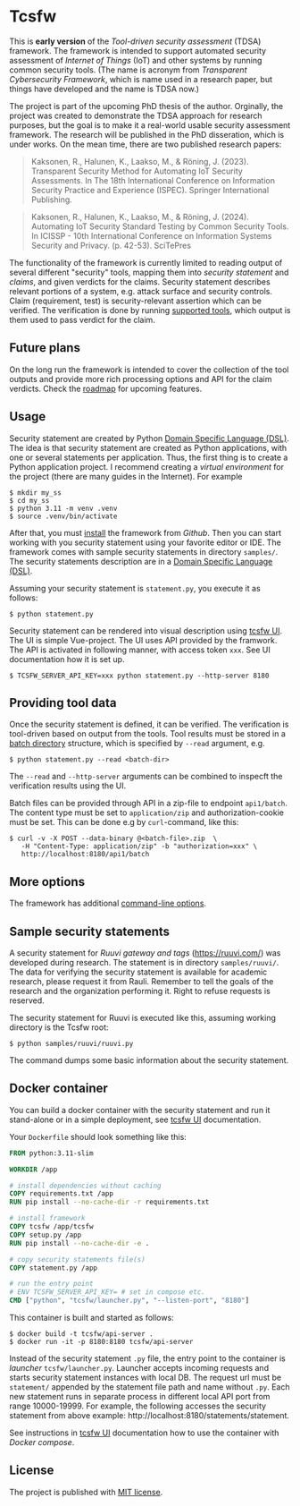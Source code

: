 # Tcsfw

This is **early version** of the _Tool-driven security assessment_ (TDSA) framework.
The framework is intended to support automated security assessment of _Internet of Things_ (IoT) and other systems by running common security tools.
(The name is acronym from _Transparent Cybersecurity Framework_, which is name used in a research paper, but things have developed and the name is TDSA now.)

The project is part of the upcoming PhD thesis of the author.
Orginally, the project was created to demonstrate the TDSA approach for research purposes, but the goal is to make it a real-world usable security assessment 
framework.
The research will be published in the PhD disseration, which is under works.
On the mean time, there are two published research papers:

> Kaksonen, R., Halunen, K., Laakso, M., & Röning, J. (2023). Transparent Security Method for Automating IoT Security Assessments. In The 18th International Conference on Information Security Practice and Experience (ISPEC). Springer International Publishing.

> Kaksonen, R., Halunen, K., Laakso, M., & Röning, J. (2024). Automating IoT Security Standard Testing by Common Security Tools. In ICISSP - 10th International Conference on Information Systems Security and Privacy. (p. 42-53). SciTePres

The functionality of the framework is currently limited to reading output of several different "security" tools, mapping them into _security statement_ and _claims_, and given verdicts for the claims. Security statement describes relevant portions of a system, e.g. attack surface and security controls. Claim (requirement, test) is security-relevant assertion which can be verified. The verification is done by running [supported tools](Tools.md), which output is them used to pass verdict for the claim.

## Future plans

On the long run the framework is intended to cover the collection of the tool outputs and provide more rich processing options and API for the claim verdicts.
Check the [roadmap](Roadmap.md) for upcoming features.

## Usage

Security statement are created by Python [Domain Specific Language (DSL)](DSLIntro.md). 
The idea is that security statement are created as Python applications, with one or several statements per application.
Thus, the first thing is to create a Python application project. I recommend creating a _virtual environment_ for the project (there are many guides in the Internet). For example

    $ mkdir my_ss
    $ cd my_ss
    $ python 3.11 -m venv .venv
    $ source .venv/bin/activate

After that, you must [install](Install.md) the framework from _Github_.
Then you can start working with you security statement using your favorite editor or IDE.
The framework comes with sample security statements in directory `samples/`. The security statements description are in a [Domain Specific Language (DSL)](DSLIntro.md).

Assuming your security statement is `statement.py`, you execute it as follows:

    $ python statement.py

Security statement can be rendered into visual description using [tcsfw UI](https://github.com/ouspg/tcsfw-ui). The UI is simple Vue-project. The UI uses API provided by the framwork. The API is activated in following manner, with access token `xxx`. See UI documentation how it is set up.
```
$ TCSFW_SERVER_API_KEY=xxx python statement.py --http-server 8180
```

## Providing tool data

Once the security statement is defined, it can be verified.
The verification is tool-driven based on output from the tools. Tool results must be stored in a [batch directory](Tools.md) structure, which is specified by `--read` argument, e.g.
```
$ python statement.py --read <batch-dir>
```

The `--read` and `--http-server` arguments can be combined to inspecft the verification results using the UI.

Batch files can be provided through API in a zip-file to endpoint `api1/batch`.
The content type must be set to `application/zip` and authorization-cookie must be set.
This can be done e.g by `curl`-command, like this:
```
$ curl -v -X POST --data-binary @<batch-file>.zip  \
   -H "Content-Type: application/zip" -b "authorization=xxx" \
   http://localhost:8180/api1/batch
```

## More options

The framework has additional [command-line options](CommandLine.md).

## Sample security statements

A security statement for _Ruuvi gateway and tags_ (https://ruuvi.com/) was developed during research. The statement is in directory `samples/ruuvi/`. The data for verifying the security statement is available for academic research, please request it from Rauli. Remember to tell the goals of the research and the organization performing it. Right to refuse requests is reserved.

The security statement for Ruuvi is executed like this, assuming working directory is the Tcsfw root:
```
$ python samples/ruuvi/ruuvi.py
```
The command dumps some basic information about the security statement.
## Docker container

You can build a docker container with the security statement and run it stand-alone or in a simple deployment, see [tcsfw UI](https://github.com/ouspg/tcsfw-ui) documentation.

Your `Dockerfile` should look something like this:
```Dockerfile
FROM python:3.11-slim

WORKDIR /app

# install dependencies without caching
COPY requirements.txt /app
RUN pip install --no-cache-dir -r requirements.txt

# install framework
COPY tcsfw /app/tcsfw
COPY setup.py /app
RUN pip install --no-cache-dir -e .

# copy security statements file(s)
COPY statement.py /app

# run the entry point
# ENV TCSFW_SERVER_API_KEY= # set in compose etc.
CMD ["python", "tcsfw/launcher.py", "--listen-port", "8180"]
```

This container is built and started as follows:

    $ docker build -t tcsfw/api-server .
    $ docker run -it -p 8180:8180 tcsfw/api-server

Instead of the security statement `.py` file, the entry point to the container is _launcher_ `tcsfw/launcher.py`.
Launcher accepts incoming requests and starts security statement instances with local DB.
The request url must be `statement/` appended by the statement file path and name without `.py`.
Each new statement runs in separate process in different local API port from range 10000-19999.
For example, the following accesses the security statement from above example:
http://localhost:8180/statements/statement.

See instructions in [tcsfw UI](https://github.com/ouspg/tcsfw-ui) documentation how to use the container with _Docker compose_.

## License

The project is published with [MIT license](LICENSE).

